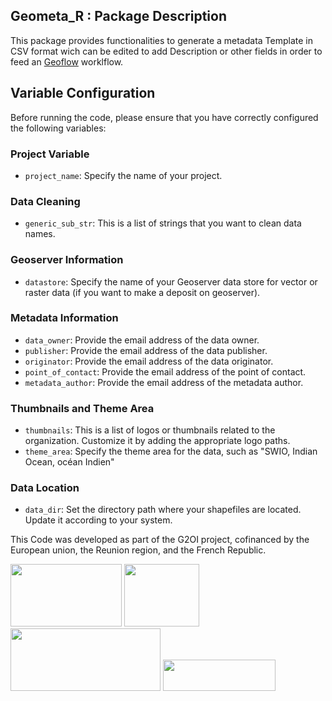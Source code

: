 ## Geometa_R : Package Description

This package provides functionalities to generate a metadata Template in CSV format wich can be edited to add Description or other fields in order to feed an [Geoflow](https://github.com/r-geoflow/geoflow) worklflow.

## Variable Configuration

Before running the code, please ensure that you have correctly configured the following variables:

### Project Variable

-   `project_name`: Specify the name of your project.

### Data Cleaning

-   `generic_sub_str`: This is a list of strings that you want to clean data names. 

### Geoserver Information

-   `datastore`: Specify the name of your Geoserver data store for vector or raster data (if you want to make a deposit on geoserver).

### Metadata Information

-   `data_owner`: Provide the email address of the data owner.
-   `publisher`: Provide the email address of the data publisher.
-   `originator`: Provide the email address of the data originator.
-   `point_of_contact`: Provide the email address of the point of contact.
-   `metadata_author`: Provide the email address of the metadata author.

### Thumbnails and Theme Area

-   `thumbnails`: This is a list of logos or thumbnails related to the organization. Customize it by adding the appropriate logo paths.
-   `theme_area`: Specify the theme area for the data, such as "SWIO, Indian Ocean, océan Indien"

### Data Location

-   `data_dir`: Set the directory path where your shapefiles are located. Update it according to your system.

This Code was developed as part of the G2OI project, cofinanced by the European union, the Reunion region, and the French Republic.

<div  style="float:left;">
	<img height=100  width=178  src="https://upload.wikimedia.org/wikipedia/commons/b/b7/Flag_of_Europe.svg">
	<img height=100  width=120 src="https://upload.wikimedia.org/wikipedia/fr/thumb/2/22/Republique-francaise-logo.svg/512px-Republique-francaise-logo.svg.png?20201008150502"   >
	<img height=100  width=240  src="https://upload.wikimedia.org/wikipedia/fr/3/3b/Logolareunion.png">
	<img height=50  width=180  src="https://regionreunion.com/IMG/jpg/interreg_vi_fr.jpg">
</div>
<br>
